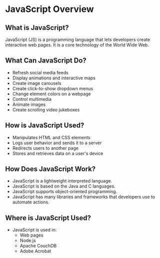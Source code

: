 # JavaScript Overview

## What is JavaScript?
JavaScript (JS) is a programming language that lets developers create interactive web pages. 
It is a core technology of the World Wide Web.

## What Can JavaScript Do?
- Refresh social media feeds
- Display animations and interactive maps
- Create image carousels
- Create click-to-show dropdown menus
- Change element colors on a webpage
- Control multimedia
- Animate images
- Create scrolling video jukeboxes

## How is JavaScript Used?
- Manipulates HTML and CSS elements
- Logs user behavior and sends it to a server
- Redirects users to another page
- Stores and retrieves data on a user's device

## How Does JavaScript Work?
- JavaScript is a lightweight interpreted language.
- JavaScript is based on the Java and C languages.
- JavaScript supports object-oriented programming.
- JavaScript has many libraries and frameworks that developers use to automate actions.

## Where is JavaScript Used?
- JavaScript is used in:
  - Web pages
  - Node.js
  - Apache CouchDB
  - Adobe Acrobat
